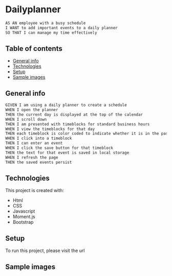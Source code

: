 # Dailyplanner

```md
AS AN employee with a busy schedule
I WANT to add important events to a daily planner
SO THAT I can manage my time effectively
```

## Table of contents
* [General info](#general-info)
* [Technologies](#technologies)
* [Setup](#setup)
* [Sample images](#Sample-images)

## General info
```md
GIVEN I am using a daily planner to create a schedule
WHEN I open the planner
THEN the current day is displayed at the top of the calendar
WHEN I scroll down
THEN I am presented with timeblocks for standard business hours
WHEN I view the timeblocks for that day
THEN each timeblock is color coded to indicate whether it is in the past, present, or future
WHEN I click into a timeblock
THEN I can enter an event
WHEN I click the save button for that timeblock
THEN the text for that event is saved in local storage
WHEN I refresh the page
THEN the saved events persist
```
	
## Technologies
This project is created with:
* Html
* CSS
* Javascript
* Moment.js
* Bootstrap

## Setup
To run this project, please visit the url 

## Sample images
